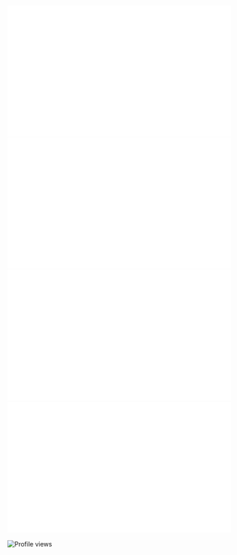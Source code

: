 
![](https://raw.githubusercontent.com/DevElkami/github-stats/master/generated/overview.svg#gh-dark-mode-only)
![](https://raw.githubusercontent.com/DevElkami/github-stats/master/generated/languages.svg#gh-dark-mode-only)
![](https://raw.githubusercontent.com/DevElkami/github-stats/master/generated/overview.svg#gh-light-mode-only)
![](https://raw.githubusercontent.com/DevElkami/github-stats/master/generated/languages.svg#gh-light-mode-only)

![Profile views](https://gpvc.arturio.dev/DevElkami)
